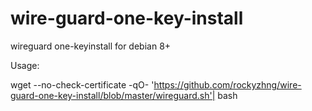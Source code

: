 # wire-guard-one-key-install

wireguard one-keyinstall for debian 8+

Usage:

wget --no-check-certificate -qO- 'https://github.com/rockyzhng/wire-guard-one-key-install/blob/master/wireguard.sh'| bash
